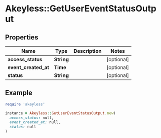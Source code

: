 # Akeyless::GetUserEventStatusOutput

## Properties

| Name | Type | Description | Notes |
| ---- | ---- | ----------- | ----- |
| **access_status** | **String** |  | [optional] |
| **event_created_at** | **Time** |  | [optional] |
| **status** | **String** |  | [optional] |

## Example

```ruby
require 'akeyless'

instance = Akeyless::GetUserEventStatusOutput.new(
  access_status: null,
  event_created_at: null,
  status: null
)
```

